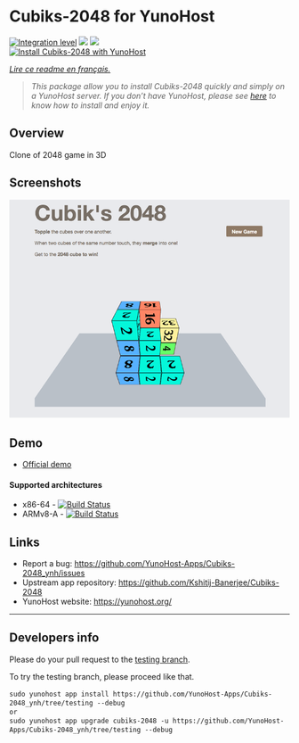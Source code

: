 # Cubiks-2048 for YunoHost

[![Integration level](https://dash.yunohost.org/integration/cubiks-2048.svg)](https://dash.yunohost.org/appci/app/cubiks-2048) ![](https://ci-apps.yunohost.org/ci/badges/cubiks-2048.status.svg) ![](https://ci-apps.yunohost.org/ci/badges/cubiks-2048.maintain.svg)  
[![Install Cubiks-2048 with YunoHost](https://install-app.yunohost.org/install-with-yunohost.png)](https://install-app.yunohost.org/?app=cubiks-2048)

*[Lire ce readme en français.](./README_fr.md)*

> *This package allow you to install Cubiks-2048 quickly and simply on a YunoHost server. 
If you don’t have YunoHost, please see [here](https://yunohost.org/#/install) to know how to install and enjoy it.*

## Overview

Clone of 2048 game in 3D

## Screenshots

![](Screenshot-Cubiks-2048.jpg)

## Demo

* [Official demo](https://kshitij-banerjee.github.io/Cubiks-2048/)

#### Supported architectures

* x86-64 - [![Build Status](https://ci-apps.yunohost.org/ci/logs/cubiks-2048%20%28Apps%29.svg)](https://ci-apps.yunohost.org/ci/apps/cubiks-2048/)
* ARMv8-A - [![Build Status](https://ci-apps-arm.yunohost.org/ci/logs/cubiks-2048%20%28Apps%29.svg)](https://ci-apps-arm.yunohost.org/ci/apps/cubiks-2048/)

## Links

 * Report a bug: https://github.com/YunoHost-Apps/Cubiks-2048_ynh/issues
 * Upstream app repository: https://github.com/Kshitij-Banerjee/Cubiks-2048
 * YunoHost website: https://yunohost.org/

---

## Developers info

Please do your pull request to the [testing branch](https://github.com/YunoHost-Apps/Cubiks-2048_ynh/tree/testing).

To try the testing branch, please proceed like that.
```
sudo yunohost app install https://github.com/YunoHost-Apps/Cubiks-2048_ynh/tree/testing --debug
or
sudo yunohost app upgrade cubiks-2048 -u https://github.com/YunoHost-Apps/Cubiks-2048_ynh/tree/testing --debug
```

